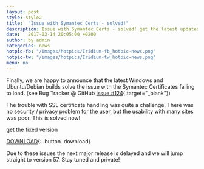 ```yaml
---
layout: post
style: style2
title:  "Issue with Symantec Certs - solved!"
description: Issue with Symantec Certs - solved! get the latest updates in the Download section.
date:   2017-03-14 20:05:00 +0200
author:	by admin
categories: news
hotpic-fb: "/images/hotpics/Iridium-fb_hotpic-news.png"
hotpic-tw: "/images/hotpics/Iridium-tw_hotpic-news.png"
menu: no
---
```


Finally, we are happy to announce that the latest Windows and Ubuntu/Debian builds solve the issue with the Symantec Certificates failing to load.
(see Bug Tracker @ GitHub [issue #124](https://github.com/iridium-browser/tracker/issues/124 "issue #124 @ GitHub"){:target="_blank"})
<!--break-->
The trouble with SSL certificate handling was quite a challenge. There was no security / privacy problem for the user, but the usability with many sites was poor.
This is solved now!

get the fixed version

[DOWNLOAD](/downloads/index.html "Download"){: .button .download}

Due to these issues the next major release is delayed and we will jump straight to version 57.
Stay tuned and private!
